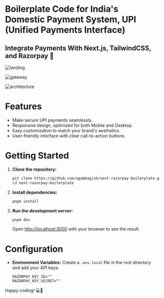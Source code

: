 # Boilerplate Code for India's Domestic Payment System, UPI (Unified Payments Interface)

## Integrate Payments With Next.js, TailwindCSS, and Razorpay 💯

![landing](https://github.com/agambagish/next-razorpay-boilerplate/assets/89576841/f0289bb0-ac46-4bda-8608-402aa43694e1)

![gateway](https://github.com/agambagish/next-razorpay-boilerplate/assets/89576841/8c04ba13-c545-4e81-b6e3-4ff5cb60c4b7)

![architecture](https://github.com/agambagish/next-razorpay-boilerplate/assets/89576841/2e89bc67-7327-4516-88bb-dcc38789dcd0)

# Features

- Make secure UPI payments seamlessly.
- Responsive design, optimized for both Mobile and Desktop.
- Easy customization to match your brand's aesthetics.
- User-friendly interface with clear call-to-action buttons.

# Getting Started

1. **Clone the repository:**

   ```sh
   git clone https://github.com/agambagish/next-razorpay-boilerplate.git
   cd next-razorpay-boilerplate
   ```

2. **Install dependencies:**

   ```sh
   pnpm install
   ```

3. **Run the development server:**
   ```sh
   pnpm dev
   ```
   Open [http://localhost:3000](http://localhost:3000) with your browser to see the result.

# Configuration

- **Environment Variables:**
  Create a `.env.local` file in the root directory and add your API keys:
  ```
  RAZORPAY_KEY_ID=""
  RAZORPAY_KEY_SECRET=""
  ```

Happy coding! 💻🚀
